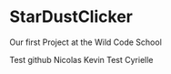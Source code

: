 # StarDustClicker
Our first Project at the Wild Code School

Test github Nicolas
Kevin
Test Cyrielle
